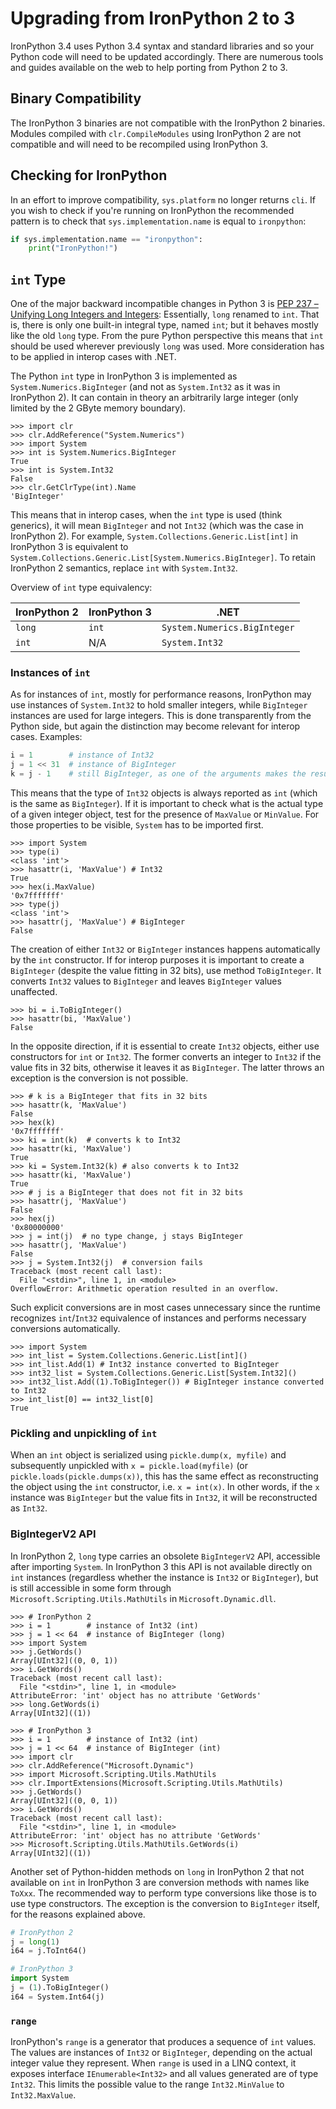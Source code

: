 # Upgrading from IronPython 2 to 3

IronPython 3.4 uses Python 3.4 syntax and standard libraries and so your Python code will need to be updated accordingly. There are numerous tools and guides available on the web to help porting from Python 2 to 3.

## Binary Compatibility

The IronPython 3 binaries are not compatible with the IronPython 2 binaries. Modules compiled with `clr.CompileModules` using IronPython 2 are not compatible and will need to be recompiled using IronPython 3.

## Checking for IronPython

In an effort to improve compatibility, `sys.platform` no longer returns `cli`. If you wish to check if you're running on IronPython the recommended pattern is to check that `sys.implementation.name` is equal to `ironpython`:

```Python
if sys.implementation.name == "ironpython":
    print("IronPython!")
```

## `int` Type

One of the major backward incompatible changes in Python 3 is [PEP 237 – Unifying Long Integers and Integers][PEP 0237]: Essentially, `long` renamed to `int`. That is, there is only one built-in integral type, named `int`; but it behaves mostly like the old `long` type. From the pure Python perspective this means that `int` should be used wherever previously `long` was used. More consideration has to be applied in interop cases with .NET.

The Python `int` type in IronPython 3 is implemented as `System.Numerics.BigInteger` (and not as `System.Int32` as it was in IronPython 2). It can contain in theory an arbitrarily large integer (only limited by the 2 GByte memory boundary).

```pycon
>>> import clr
>>> clr.AddReference("System.Numerics")
>>> import System
>>> int is System.Numerics.BigInteger
True
>>> int is System.Int32
False
>>> clr.GetClrType(int).Name
'BigInteger'
```

This means that in interop cases, when the `int` type is used (think generics), it will mean `BigInteger` and not `Int32` (which was the case in IronPython 2). For example, `System.Collections.Generic.List[int]` in IronPython 3 is equivalent to `System.Collections.Generic.List[System.Numerics.BigInteger]`. To retain IronPython 2 semantics, replace `int` with `System.Int32`.

Overview of `int` type equivalency:

| IronPython 2 | IronPython 3 | .NET                         |
| ------------ | ------------ | ---------------------------- |
| `long`       | `int`        | `System.Numerics.BigInteger` |
| `int`        | N/A          | `System.Int32`               |

### Instances of `int`

As for instances of `int`, mostly for performance reasons, IronPython may use instances of `System.Int32` to hold smaller integers, while `BigInteger` instances are used for large integers. This is done transparently from the Python side, but again the distinction may become relevant for interop cases. Examples:

```python
i = 1        # instance of Int32
j = 1 << 31  # instance of BigInteger
k = j - 1    # still BigInteger, as one of the arguments makes the result type BigInteger
```

This means that the type of `Int32` objects is always reported as `int` (which is the same as `BigInteger`). If it is important to check what is the actual type of a given integer object, test for the presence of `MaxValue` or `MinValue`. For those properties to be visible, `System` has to be imported first.

```pycon
>>> import System
>>> type(i)
<class 'int'>
>>> hasattr(i, 'MaxValue') # Int32
True
>>> hex(i.MaxValue)
'0x7fffffff'
>>> type(j)
<class 'int'>
>>> hasattr(j, 'MaxValue') # BigInteger
False
```

The creation of either `Int32` or `BigInteger` instances happens automatically by the `int` constructor. If for interop purposes it is important to create a `BigInteger` (despite the value fitting in 32 bits), use method `ToBigInteger`. It converts `Int32` values to `BigInteger` and leaves `BigInteger` values unaffected.

```pycon
>>> bi = i.ToBigInteger()
>>> hasattr(bi, 'MaxValue')
False
```

In the opposite direction, if it is essential to create `Int32` objects, either use constructors for `int` or `Int32`. The former converts an integer to `Int32` if the value fits in 32 bits, otherwise it leaves it as `BigInteger`. The latter throws an exception is the conversion is not possible.

```pycon
>>> # k is a BigInteger that fits in 32 bits
>>> hasattr(k, 'MaxValue')
False
>>> hex(k)
'0x7fffffff'
>>> ki = int(k)  # converts k to Int32
>>> hasattr(ki, 'MaxValue')
True
>>> ki = System.Int32(k) # also converts k to Int32
>>> hasattr(ki, 'MaxValue')
True
>>> # j is a BigInteger that does not fit in 32 bits
>>> hasattr(j, 'MaxValue') 
False
>>> hex(j)
'0x80000000'
>>> j = int(j)  # no type change, j stays BigInteger
>>> hasattr(j, 'MaxValue')
False
>>> j = System.Int32(j)  # conversion fails
Traceback (most recent call last):
  File "<stdin>", line 1, in <module>
OverflowError: Arithmetic operation resulted in an overflow.
```

Such explicit conversions are in most cases unnecessary since the runtime recognizes `int`/`Int32` equivalence of instances and performs necessary conversions automatically.

```pycon
>>> import System
>>> int_list = System.Collections.Generic.List[int]()
>>> int_list.Add(1) # Int32 instance converted to BigInteger
>>> int32_list = System.Collections.Generic.List[System.Int32]()
>>> int32_list.Add((1).ToBigInteger()) # BigInteger instance converted to Int32
>>> int_list[0] == int32_list[0]
True
```

### Pickling and unpickling of `int`

When an `int` object is serialized using `pickle.dump(x, myfile)` and subsequently unpickled with `x = pickle.load(myfile)` (or `pickle.loads(pickle.dumps(x))`, this has the same effect as reconstructing the object using the `int` constructor, i.e. `x = int(x)`. In other words, if the `x` instance was `BigInteger` but the value fits in `Int32`, it will be reconstructed as `Int32`.

### BigIntegerV2 API

In IronPython 2, `long` type carries an obsolete `BigIntegerV2` API, accessible after importing `System`. In IronPython 3 this API is not available directly on `int` instances (regardless whether the instance is `Int32` or `BigInteger`), but is still accessible in some form through `Microsoft.Scripting.Utils.MathUtils` in `Microsoft.Dynamic.dll`.

```pycon
>>> # IronPython 2
>>> i = 1        # instance of Int32 (int)
>>> j = 1 << 64  # instance of BigInteger (long)
>>> import System
>>> j.GetWords()
Array[UInt32]((0, 0, 1))
>>> i.GetWords()
Traceback (most recent call last):
  File "<stdin>", line 1, in <module>
AttributeError: 'int' object has no attribute 'GetWords'
>>> long.GetWords(i)
Array[UInt32]((1))
```

```pycon
>>> # IronPython 3
>>> i = 1        # instance of Int32 (int)
>>> j = 1 << 64  # instance of BigInteger (int)
>>> import clr
>>> clr.AddReference("Microsoft.Dynamic")
>>> import Microsoft.Scripting.Utils.MathUtils
>>> clr.ImportExtensions(Microsoft.Scripting.Utils.MathUtils)
>>> j.GetWords()
Array[UInt32]((0, 0, 1))
>>> i.GetWords()
Traceback (most recent call last):
  File "<stdin>", line 1, in <module>
AttributeError: 'int' object has no attribute 'GetWords'
>>> Microsoft.Scripting.Utils.MathUtils.GetWords(i)
Array[UInt32]((1))
```

Another set of Python-hidden methods on `long` in IronPython 2 that not available on `int` in IronPython 3 are conversion methods with names like `ToXxx`. The recommended way to perform type conversions like those is to use type constructors. The exception is the conversion to `BigInteger` itself, for the reasons explained above.

```python
# IronPython 2
j = long(1)
i64 = j.ToInt64()
```

```python
# IronPython 3
import System
j = (1).ToBigInteger()
i64 = System.Int64(j)
```

### `range`

IronPython's `range` is a generator that produces a sequence of `int` values. The values are instances of `Int32` or `BigInteger`, depending on the actual integer value they represent. When `range` is used in a LINQ context, it exposes interface `IEnumerable<Int32>` and all values generated are of type `Int32`. This limits the possible value to the range `Int32.MinValue` to `Int32.MaxValue`.


[PEP 0237]: https://python.org/dev/peps/pep-0237
